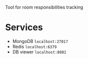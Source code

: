 Tool for room responsibilities tracking

# Services
- MongoDB `localhost:27017`
- Redis `localhost:6379`
- DB viewer `localhost:8081`



